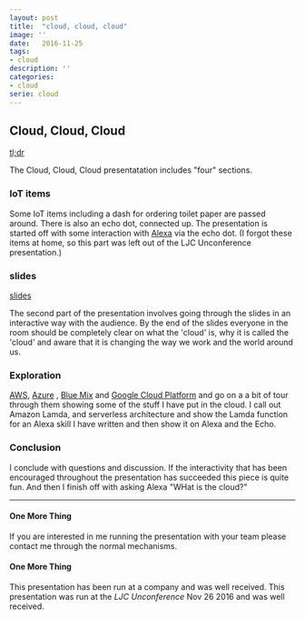 ```yaml
---
layout: post
title:  "cloud, cloud, cloud"
image: ''
date:   2016-11-25
tags:
- cloud
description: ''
categories:
- cloud
serie: cloud
---
```


## Cloud, Cloud, Cloud


[tl;dr][2]


The Cloud, Cloud, Cloud presentatation includes "four" sections.

### IoT items
Some IoT items including a dash for ordering toilet paper are passed around.
There is also an echo dot, connected up.
The presentation is started off with some interaction with [Alexa][1] via the echo dot.
(I forgot these items at home, so this part was left out of the LJC Unconference presentation.)
### slides
[slides][2]


The second part of the presentation involves going through the slides in an interactive way with the audience.
By the end of the slides everyone in the room should be completely clear on what the 'cloud' is, why it is called the 'cloud' and
aware that it is changing the way we work and the world around us.

### Exploration
[AWS][3], [Azure][4] , [Blue Mix][5] and [Google Cloud Platform][6] and go on a a bit of tour through them showing some of the stuff I have put in the cloud.
I call out Amazon Lamda, and serverless architecture and show the Lamda function for an Alexa skill I have written and then show it on Alexa and the Echo.

### Conclusion
I conclude with questions and discussion. If the interactivity that has been encouraged throughout the presentation has succeeded this piece is quite fun.
And then I finish off with asking Alexa "WHat is the cloud?"

---
#### One More Thing
If you are interested in me running the presentation with your team please contact me through the normal mechanisms.

#### One More Thing
This presentation has been run at a company and was well received.
This presentation was run at the _LJC Unconference_ Nov 26 2016 and was well received. 


[1]: https://en.wikipedia.org/wiki/Amazon_Echo 
[2]: https://docs.google.com/presentation/d/1bzUkWtEm-0mwCt5KAgFOxwurEICIbfecFGG39ow5yYI/edit#slide=id.gd251bb473_0_681
[3]: https://aws.amazon.com/console/
[4]: https://portal.azure.com/
[5]: https://new-console.eu-gb.bluemix.net
[6]: https://cloud.google.com
